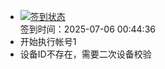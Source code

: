 - [![签到状态](https://github.com/womade/Cloud189-Actions/actions/workflows/main.yml/badge.svg?branch=main)](https://github.com/womade/Cloud189-Actions/actions/workflows/main.yml) <br> 签到时间：2025-07-06 00:44:36
- 开始执行帐号1
- 设备ID不存在，需要二次设备校验

